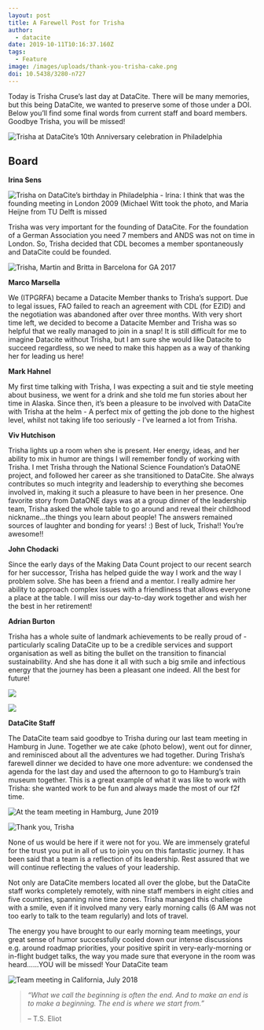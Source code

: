 ```yaml
---
layout: post
title: A Farewell Post for Trisha
author:
  - datacite
date: 2019-10-11T10:16:37.160Z
tags:
  - Feature
image: /images/uploads/thank-you-trisha-cake.png
doi: 10.5438/3280-n727
---
```

Today is Trisha Cruse’s last day at DataCite. There will be many memories, but this being DataCite, we wanted to preserve some of those under a DOI. Below you’ll find some final words from current staff and board members. Goodbye Trisha, you will be missed!

![Trisha at DataCite’s 10th Anniversary celebration in Philadelphia](/images/uploads/datacite10yrs.png)

## Board

**Irina Sens**

![](/images/uploads/foundingdatacite.png "Trisha on DataCite’s birthday in Philadelphia - Irina: I think that was the founding meeting in London 2009 (Michael Witt took the photo, and Maria Heijne from TU Delft is missed")

Trisha was very important for the founding of DataCite. For the foundation of a German Association you need 7 members and ANDS was not on time in London. So, Trisha decided that CDL becomes a member spontaneously and DataCite could be founded.

![](/images/uploads/barcelona.png "Trisha, Martin and Britta in Barcelona for GA 2017")

**Marco Marsella**

We (ITPGRFA) became a Datacite Member thanks to Trisha’s support. Due to legal issues, FAO failed to reach an agreement with CDL (for EZID) and the negotiation was abandoned after over three months. With very short time left, we decided to become a Datacite Member and Trisha was so helpful that we really managed to join in a snap! It is still difficult for me to imagine Datacite without Trisha, but I am sure she would like Datacite to succeed regardless, so we need to make this happen as a way of thanking her for leading us here! 

**Mark Hahnel**

My first time talking with Trisha, I was expecting a suit and tie style meeting about business, we went for a drink and she told me fun stories about her time in Alaska. Since then, it’s been a pleasure to be involved with DataCite with Trisha at the helm - A perfect mix of getting the job done to the highest level, whilst not taking life too seriously - I’ve learned a lot from Trisha.

**Viv Hutchison**

Trisha lights up a room when she is present. Her energy, ideas, and her ability to mix in humor are things I will remember fondly of working with Trisha. I met Trisha through the National Science Foundation’s DataONE project, and followed her career as she transitioned to DataCite. She always contributes so much integrity and leadership to everything she becomes involved in, making it such a pleasure to have been in her presence. One favorite story from DataONE days was at a group dinner of the leadership team, Trisha asked the whole table to go around and reveal their childhood nickname...the things you learn about people! The answers remained sources of laughter and bonding for years!  :) Best of luck, Trisha!! You’re awesome!!

**John Chodacki**

Since the early days of the Making Data Count project to our recent search for her successor, Trisha has helped guide the way I work and the way I problem solve. She has been a friend and a mentor. I really admire her ability to approach complex issues with a friendliness that allows everyone a place at the table. I will miss our day-to-day work together and wish her the best in her retirement! 

**Adrian Burton**

Trisha has a whole suite of landmark achievements to be really proud of - particularly scaling DataCite up to be a credible services and support organisation as well as biting the bullet on the transition to financial sustainability. And she has done it all with such a big smile and infectious energy that the journey has been a pleasant one indeed. All the best for future!

![](/images/uploads/johnandtrisha1.png)

![](/images/uploads/johnandtrisha2.png)

**DataCite Staff**

The DataCite team said goodbye to Trisha during our last team meeting in Hamburg in June. Together we ate cake (photo below), went out for dinner, and reminisced about all the adventures we had together. During Trisha’s farewell dinner we decided to have one more adventure: we condensed the agenda for the last day and used the afternoon to go to Hamburg’s train museum together. This is a great example of what it was like to work with Trisha: she wanted work to be fun and always made the most of our f2f time.

![At the team meeting in Hamburg, June 2019](/images/uploads/teamphoto1.png)

![](/images/uploads/thank-you-trisha-cake.png "Thank you, Trisha")

None of us would be here if it were not for you. We are immensely grateful for the trust you put in all of us to join you on this fantastic journey. It has been said that a team is a reflection of its leadership. Rest assured that we will continue reflecting the values of your leadership.

Not only are DataCite members located all over the globe, but the DataCite staff works completely remotely, with nine staff members in eight cities and five countries, spanning nine time zones. Trisha managed this challenge with a smile, even if it involved many very early morning calls (6 AM was not too early to talk to the team regularly) and lots of travel.

The energy you have brought to our early morning team meetings, your great sense of humor successfully cooled down our intense discussions e.g. around roadmap priorities, your positive spirit in very-early-morning or in-flight budget talks, the way you made sure that everyone in the room was heard......YOU will be missed! Your DataCite team

![Team meeting in California, July 2018](/images/uploads/teamphoto2.png)

> _“What we call the beginning is often the end. And to make an end is to make a beginning. The end is where we start from.”_
>
>  – T.S. Eliot
